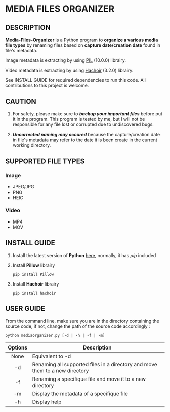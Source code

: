 # MEDIA FILES ORGANIZER
## DESCRIPTION
**Media-Files-Organizer** is a Python program to **organize a various media file types** by renaming files based on **capture date/creation date** found in file's metadata.

Image metadata is extracting by using [PIL](https://github.com/python-pillow/Pillow) (10.0.0) librairy.

Video metadata is extracting by using [Hachoir](https://hachoir.readthedocs.io/en/latest/) (3.2.0) librairy.

See INSTALL GUIDE for required dependencies to run this code.
All contributions to this project is welcome.

## CAUTION

1. For safety, please make sure to **_backup your important files_** before put it in the program. 
This program is tested by me, but I will not be responsible for any file lost or corrupted due to undiscovered bugs.

2. **_Uncorrected naming may occured_** because the capture/creation date in file's metadata may refer to the date it is been create in the current working directory.

## SUPPORTED FILE TYPES
### Image
- JPEG/JPG
- PNG
- HEIC
### Video
- MP4
- MOV

## INSTALL GUIDE
1. Install the latest version of **Python** [here](https://www.python.org/downloads/), 
normally, it has _pip_ included
2. Install **Pillow** librairy

    ```
    pip install Pillow
    ```
3. Install **Hachoir** librairy
    ```
    pip install hachoir
    ```

## USER GUIDE
From the command line, make sure you are in the directory containing the source code, 
if not, change the path of the source code accordingly :
```
python mediaorganizer.py [-d | -h | -f | -m]
```  

| Options       | Description                     |
|:-------------:|---------------------------------|
| None          | Equivalent to -d    
| -d            | Renaming all supported files in a directory and move them to a new directory 
| -f            | Renaming a specifique file and move it to a new directory
| -m            | Display the metadata of a specifique file 
| -h            | Display help        
